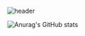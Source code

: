 <!--
**cuteNK/cuteNK** is a ✨ _special_ ✨ repository because its `README.md` (this file) appears on your GitHub profile.

Here are some ideas to get you started:

- 🔭 I’m currently working on ...
- 🌱 I’m currently learning ...
- 👯 I’m looking to collaborate on ...
- 🤔 I’m looking for help with ...
- 💬 Ask me about ...
- 📫 How to reach me: ...
- 😄 Pronouns: ...
- ⚡ Fun fact: ...
-->
![header](https://capsule-render.vercel.app/api?type=cylinder&height=300&section=header&text=Park%20Nakyung&fontSize=90&animation=blinking&&customColorList=0,2,2,5,30)


![Anurag's GitHub stats](https://github-readme-stats.vercel.app/api?username=cuteNK&show_icons=true&theme=omni)

